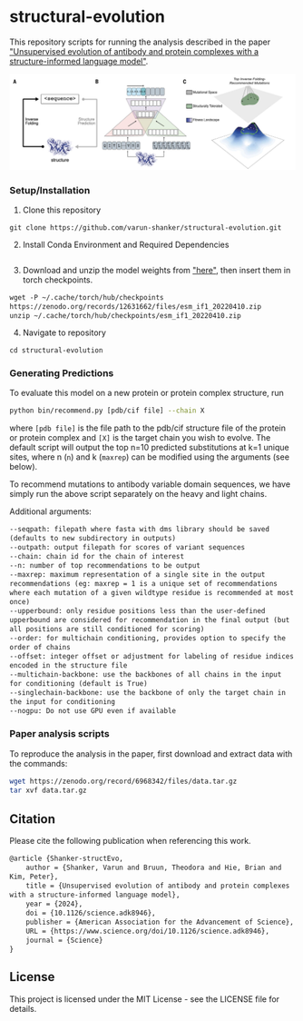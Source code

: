 # structural-evolution

This repository scripts for running the analysis described in the paper ["Unsupervised evolution of antibody and protein complexes with a structure-informed language model"](https://www.science.org/doi/10.1126/science.adk8946).

<p align="center">
  <img src="./structural-evolution-overview.png" alt="structural-evolution-overview"  width="600px"/>
</p>

### Setup/Installation
1. Clone this repository
```
git clone https://github.com/varun-shanker/structural-evolution.git

```
2. Install Conda Environment and Required Dependencies
```

```
3. Download and unzip the model weights from ["here"](https://zenodo.org/records/12631662), then insert them in torch checkpoints.
```
wget -P ~/.cache/torch/hub/checkpoints https://zenodo.org/records/12631662/files/esm_if1_20220410.zip
unzip ~/.cache/torch/hub/checkpoints/esm_if1_20220410.zip
```
4. Navigate to repository
```
cd structural-evolution
```

### Generating Predictions

To evaluate this model on a new protein or protein complex structure, run
```bash
python bin/recommend.py [pdb/cif file] --chain X
```
where `[pdb file]` is the file path to the pdb/cif structure file of the protein or protein complex and `[X]` is the target chain you wish to evolve. The default script will output the top n=10 predicted substitutions at k=1 unique sites, where n (`n`) and k (`maxrep`) can be modified using the arguments (see below).

To recommend mutations to antibody variable domain sequences, we have simply run the above script separately on the heavy and light chains.

Additional arguments:

```
--seqpath: filepath where fasta with dms library should be saved (defaults to new subdirectory in outputs)
--outpath: output filepath for scores of variant sequences
--chain: chain id for the chain of interest
--n: number of top recommendations to be output
--maxrep: maximum representation of a single site in the output recommendations (eg: maxrep = 1 is a unique set of recommendations where each mutation of a given wildtype residue is recommended at most once)
--upperbound: only residue positions less than the user-defined upperbound are considered for recommendation in the final output (but all positions are still conditioned for scoring)
--order: for multichain conditioning, provides option to specify the order of chains
--offset: integer offset or adjustment for labeling of residue indices encoded in the structure file
--multichain-backbone: use the backbones of all chains in the input for conditioning (default is True)
--singlechain-backbone: use the backbone of only the target chain in the input for conditioning
--nogpu: Do not use GPU even if available
```

### Paper analysis scripts

To reproduce the analysis in the paper, first download and extract data with the commands:
```bash
wget https://zenodo.org/record/6968342/files/data.tar.gz
tar xvf data.tar.gz
```

## Citation

Please cite the following publication when referencing this work.

```
@article {Shanker-structEvo,
	author = {Shanker, Varun and Bruun, Theodora and Hie, Brian and Kim, Peter},
	title = {Unsupervised evolution of antibody and protein complexes with a structure-informed language model},
	year = {2024},
	doi = {10.1126/science.adk8946},
	publisher = {American Association for the Advancement of Science},
	URL = {https://www.science.org/doi/10.1126/science.adk8946},
	journal = {Science}
}
```

## License
This project is licensed under the MIT License - see the LICENSE file for details.
